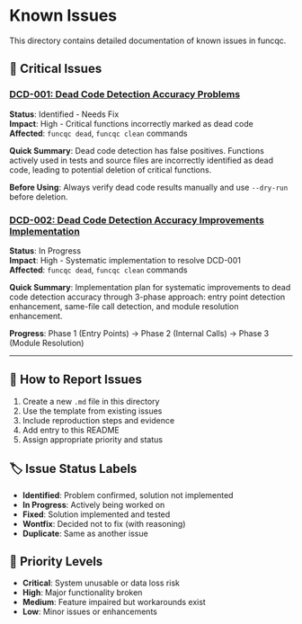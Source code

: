 # Known Issues

This directory contains detailed documentation of known issues in funcqc.

## 🚨 Critical Issues

### [DCD-001: Dead Code Detection Accuracy Problems](./dead-code-detection-accuracy.md)
**Status**: Identified - Needs Fix  
**Impact**: High - Critical functions incorrectly marked as dead code  
**Affected**: `funcqc dead`, `funcqc clean` commands  

**Quick Summary**: Dead code detection has false positives. Functions actively used in tests and source files are incorrectly identified as dead code, leading to potential deletion of critical functions.

**Before Using**: Always verify dead code results manually and use `--dry-run` before deletion.

### [DCD-002: Dead Code Detection Accuracy Improvements Implementation](./dead-code-detection-improvements.md)
**Status**: In Progress  
**Impact**: High - Systematic implementation to resolve DCD-001  
**Affected**: `funcqc dead`, `funcqc clean` commands  

**Quick Summary**: Implementation plan for systematic improvements to dead code detection accuracy through 3-phase approach: entry point detection enhancement, same-file call detection, and module resolution enhancement.

**Progress**: Phase 1 (Entry Points) → Phase 2 (Internal Calls) → Phase 3 (Module Resolution)

---

## 📝 How to Report Issues

1. Create a new `.md` file in this directory
2. Use the template from existing issues
3. Include reproduction steps and evidence
4. Add entry to this README
5. Assign appropriate priority and status

## 🏷️ Issue Status Labels

- **Identified**: Problem confirmed, solution not implemented
- **In Progress**: Actively being worked on
- **Fixed**: Solution implemented and tested
- **Wontfix**: Decided not to fix (with reasoning)
- **Duplicate**: Same as another issue

## 🎯 Priority Levels

- **Critical**: System unusable or data loss risk
- **High**: Major functionality broken
- **Medium**: Feature impaired but workarounds exist
- **Low**: Minor issues or enhancements